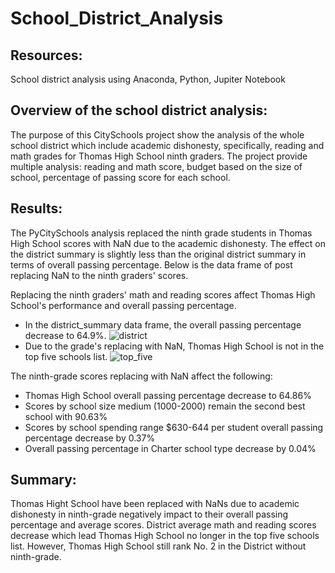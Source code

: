 # School_District_Analysis

## Resources:
School district analysis using Anaconda, Python, Jupiter Notebook

## Overview of the school district analysis:

The purpose of this CitySchools project show the analysis of the whole school district which include academic dishonesty, specifically, reading and math grades for Thomas High School ninth graders. The project provide multiple analysis: reading and math score, budget based on the size of school, percentage of passing score for each school. 

## Results:

The PyCitySchools analysis replaced the ninth grade students in Thomas High School scores with NaN due to the academic dishonesty. The effect on the district summary is slightly less than the original district summary in terms of overall passing percentage. Below is the data frame of post replacing NaN to the ninth graders' scores.

Replacing the ninth graders' math and reading scores affect Thomas High School's performance and overall passing percentage.
* In the district_summary data frame, the overall passing percentage decrease to 64.9%.
![district](https://github.com/bobocomfy/School_District_Analysis/blob/main/Analysis%20Png%20DataFrame/District.png)
* Due to the grade's replacing with NaN, Thomas High School is not in the top five schools list. 
![top_five](https://github.com/bobocomfy/School_District_Analysis/blob/main/Analysis%20Png%20DataFrame/Top_five.png)


The ninth-grade scores replacing with NaN affect the following:
* Thomas High School overall passing percentage decrease to 64.86%
* Scores by school size medium (1000-2000) remain the second best school with 90.63%
* Scores by school spending range $630-644 per student overall passing percentage decrease by 0.37%
* Overall passing percentage in Charter school type decrease by 0.04%

## Summary:

Thomas Hight School have been replaced with NaNs due to academic dishonesty in ninth-grade negatively impact to their overall passing percentage and average scores. District average math and reading scores decrease which lead Thomas High School no longer in the top five schools list. However, Thomas High School still rank No. 2 in the District without ninth-grade.
 